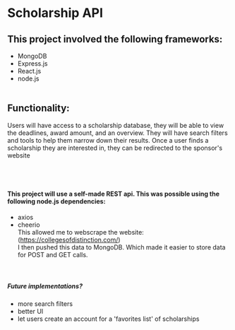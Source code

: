 # Scholarship API

## This project involved the following frameworks:
* MongoDB
* Express.js
* React.js
* node.js </br></br>


## Functionality:
Users will have access to a scholarship database, they will be able to view the deadlines, award amount, and an overview. They will have search filters and tools to help them narrow down their results. Once a user finds a scholarship they are interested in, they can be redirected to the sponsor's website 
 </br></br></br></br>

#### This project will use a self-made REST api. This was possible using the following node.js dependencies: 
* axios
* cheerio </br>
This allowed me to webscrape the website: (https://collegesofdistinction.com/) </br> I then pushed this data to MongoDB. Which made it easier to store data for POST and GET calls. </br></br></br>


##### Future implementations?
* more search filters
* better UI
* let users create an account for a 'favorites list' of scholarships
